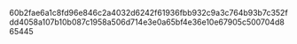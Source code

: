 60b2fae6a1c8fd96e846c2a4032d6242f61936fbb932c9a3c764b93b7c352fdd4058a107b10b087c1958a506d714e3e0a65bf4e36e10e67905c500704d865445
